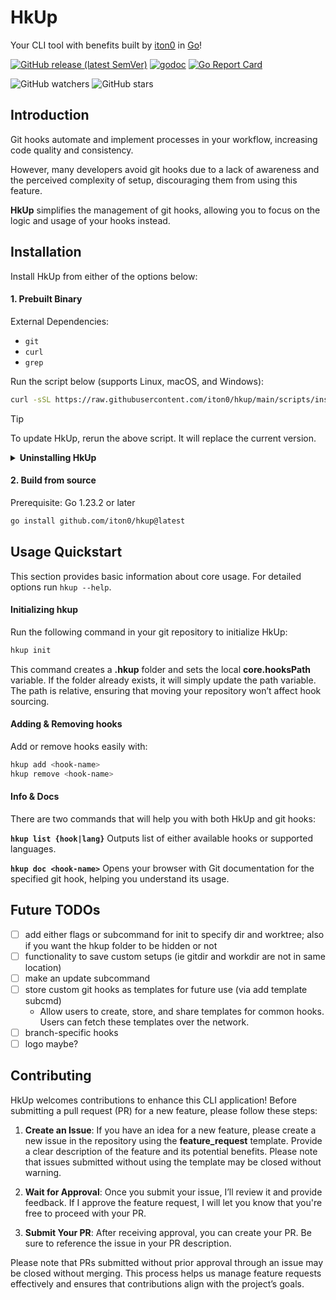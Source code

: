 # HkUp
Your CLI tool with benefits built by [iton0](https://github.com/iton0) in [Go](https://go.dev/)!

[![GitHub release (latest SemVer)](https://img.shields.io/github/v/release/iton0/hkup)](https://github.com/iton0/hkup/releases/latest)
[![godoc](https://godoc.org/github.com/iton0/hkup?status.svg)](http://godoc.org/github.com/iton0/hkup)
[![Go Report Card](https://goreportcard.com/badge/github.com/iton0/hkup)](https://goreportcard.com/report/github.com/iton0/hkup)

![GitHub watchers](https://img.shields.io/github/watchers/iton0/hkup?style=social)
![GitHub stars](https://img.shields.io/github/stars/iton0/hkup?style=social)

## Introduction
Git hooks automate and implement processes in your workflow, increasing code quality and consistency.

However, many developers avoid git hooks due to a lack of awareness and the perceived complexity of setup, discouraging them from using this feature.

**HkUp** simplifies the management of git hooks, allowing you to focus on the logic and usage of your hooks instead.

## Installation
Install HkUp from either of the options below:

#### 1. Prebuilt Binary
External Dependencies:
- `git`
- `curl`
- `grep`

Run the script below (supports Linux, macOS, and Windows):

```sh
curl -sSL https://raw.githubusercontent.com/iton0/hkup/main/scripts/install | sh
```
> [!Tip]
> To update HkUp, rerun the above script.
> It will replace the current version.

**<details><summary> Uninstalling HkUp </summary>**

```sh
# Locates and deletes the HkUp binary
sh -c 'rm "$(command -v 'hkup')"'
```

</details>

#### 2. Build from source
Prerequisite: Go 1.23.2 or later

```sh
go install github.com/iton0/hkup@latest
```

## Usage Quickstart
This section provides basic information about core usage. For detailed options run `hkup --help`.

#### Initializing hkup
Run the following command in your git repository to initialize HkUp:
```sh
hkup init
```

This command creates a **.hkup** folder and sets the local **core.hooksPath** variable. If the folder already exists, it will simply update the path variable. The path is relative, ensuring that moving your repository won’t affect hook sourcing.

#### Adding & Removing hooks
Add or remove hooks easily with:
```sh
hkup add <hook-name>
hkup remove <hook-name>
```

#### Info & Docs
There are two commands that will help you with both HkUp and git hooks:

**`hkup list {hook|lang}`**
Outputs list of either available hooks or supported languages.

**`hkup doc <hook-name>`**
Opens your browser with Git documentation for the specified git hook, helping you understand its usage.

## Future TODOs
- [ ] add either flags or subcommand for init to specify dir and worktree; also if you want the hkup folder to be hidden or not
- [ ] functionality to save custom setups (ie gitdir and workdir are not in same location)
- [ ] make an update subcommand
- [ ] store custom git hooks as templates for future use (via add template subcmd)
    - Allow users to create, store, and share templates for common hooks. Users can fetch these templates over the network.
- [ ] branch-specific hooks
- [ ] logo maybe?

## Contributing
HkUp welcomes contributions to enhance this CLI application! Before submitting a pull request (PR) for a new feature, please follow these steps:

1. **Create an Issue**:
    If you have an idea for a new feature, please create a new issue in the repository using the **feature_request** template. Provide a clear description of the feature and its potential benefits. Please note that issues submitted without using the template may be closed without warning.

2. **Wait for Approval**:
    Once you submit your issue, I’ll review it and provide feedback. If I approve the feature request, I will let you know that you're free to proceed with your PR.

3. **Submit Your PR**:
    After receiving approval, you can create your PR. Be sure to reference the issue in your PR description.

Please note that PRs submitted without prior approval through an issue may be closed without merging. This process helps us manage feature requests effectively and ensures that contributions align with the project’s goals.
